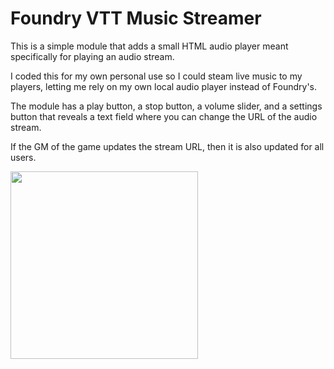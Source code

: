 # Foundry VTT Music Streamer

This is a simple module that adds a small HTML audio player meant specifically for playing an audio stream.

I coded this for my own personal use so I could steam live music to my players, letting me rely on my own local audio player instead of Foundry's.

The module has a play button, a stop button, a volume slider, and a settings button that reveals a text field where you can change the URL of the audio stream.

If the GM of the game updates the stream URL, then it is also updated for all users.

<img src="https://i.imgur.com/DQb1S8N.png" style="width: 300px">
